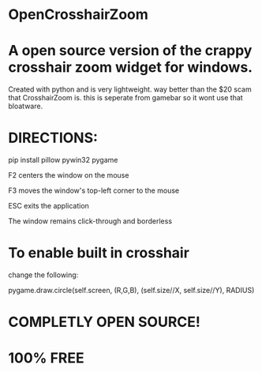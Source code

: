 # OpenCrosshairZoom
# A open source version of the crappy crosshair zoom widget for windows.

Created with python and is very lightweight.
way better than the $20 scam that CrosshairZoom is.
this is seperate from gamebar so it wont use that bloatware.

# DIRECTIONS:

pip install pillow pywin32 pygame

F2 centers the window on the mouse

F3 moves the window's top-left corner to the mouse

ESC exits the application

The window remains click-through and borderless

# To enable built in crosshair

change the following:

 pygame.draw.circle(self.screen, (R,G,B),
                                    (self.size//X, self.size//Y), RADIUS)


# COMPLETLY OPEN SOURCE!

# 100% FREE
